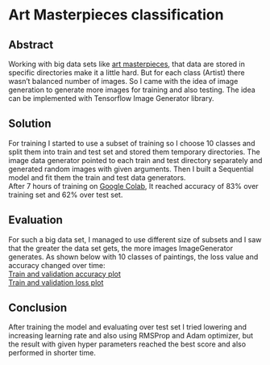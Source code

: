 # Art Masterpieces classification
## Abstract
Working with big data sets like [art masterpieces](https://www.kaggle.com/ikarus777/best-artworks-of-all-time), that data are stored in specific directories make it a little hard. But for each class (Artist) there wasn’t balanced number of images. So I came with the idea of image generation to generate more images for training and also testing. The idea can be implemented with Tensorflow Image Generator library.

## Solution
For training I started to use a subset of training so I choose 10 classes and split them into train and test set and stored them temporary directories. The image data generator pointed to each train and test directory separately and generated random images with given arguments. Then I built a Sequential model and fit them the train and test data generators.<br> 
After 7 hours of training on [Google Colab](https://colab.research.google.com/drive/16o9G38afHWMiXDNGjs22w5echN5xbYCe), It reached accuracy of 83% over training set and 62% over test set.

## Evaluation
For such a big data set, I managed to use different size of subsets and I saw that the greater the data set gets, the more images ImageGenerator generates. As shown below with 10 classes of paintings, the loss value and accuracy changed over time:
<br>
[Train and validation accuracy plot](https://github.com/FarzamTP/Art-Masterpiece-Classification/blob/master/plots/acc/15_classes_100_epochs_0.8512_0.6205.png)
<br>
[Train and validation loss plot](https://github.com/FarzamTP/Art-Masterpiece-Classification/blob/master/plots/loss/15_classes_100_epochs_0.4186_1.4773.png)

## Conclusion
After training the model and evaluating over test set I tried lowering and increasing learning rate and also using RMSProp and Adam optimizer, but the result with given hyper parameters reached the best score and also performed in shorter time.
